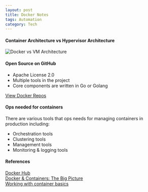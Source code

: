 ```yaml
---
layout: post
title: Docker Notes
tags: Automation
category: Tech
---
```


#### Container Architecture vs Hypervisor Architecture 

<img class="img-responsive" alt="Docker vs VM Architecture" src="{{ site.url }}/assets/images/Docker-Compared-To-Vms.png"/>

#### Open Source on GitHub 

- Apache License 2.0  
- Multiple tools in the project  
- Core components are written in Go or Golang  

[View Docker Repos](https://github.com/docker)  

#### Ops needed for containers

There are various tools that ops needs for managing containers in production including:  

- Orchestration tools  
- Clustering tools  
- Management tools  
- Monitoring & logging tools  

#### References 

[Docker Hub](https://hub.docker.com)  
[Docker & Containers: The Big Picture](https://app.pluralsight.com/library/courses/docker-containers-big-picture)  
[Working with container basics](https://www.simple-talk.com/sysadmin/virtualization/working-windows-containers-docker-basics/)  
